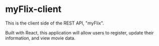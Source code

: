 # myFlix-client
 
This is the client side of the REST API, "myFlix". 
  
Built with React, this application will allow users to register, update their information, and view movie data.